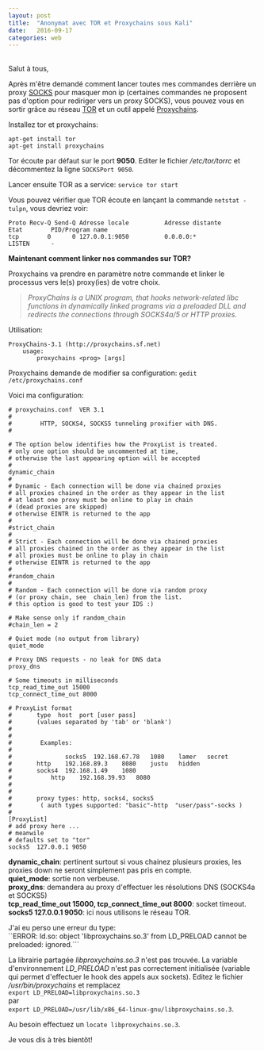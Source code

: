 ```yaml
---
layout: post
title:  "Anonymat avec TOR et Proxychains sous Kali"
date:   2016-09-17
categories: web
---
```

<br />
Salut à tous,

Après m'être demandé comment lancer toutes mes commandes derrière un proxy [SOCKS](https://fr.wikipedia.org/wiki/SOCKS) pour masquer mon ip (certaines commandes ne proposent pas d'option pour rediriger vers un proxy SOCKS), vous pouvez vous en sortir grâce au réseau [TOR](https://fr.wikipedia.org/wiki/Tor_(r%C3%A9seau)) et un outil appelé [Proxychains](https://github.com/haad/proxychains/blob/master/src/proxychains.conf).  
  
Installez tor et proxychains:  

```
apt-get install tor
apt-get install proxychains
```
  
Tor écoute par défaut sur le port **9050**. Editer le fichier */etc/tor/torrc* et décommentez la ligne ```SOCKSPort 9050```.  
  
Lancer ensuite TOR as a service:  ```service tor start```  
  
Vous pouvez vérifier que TOR écoute en lançant la commande ```netstat -tulpn```, vous devriez voir:  

```
Proto Recv-Q Send-Q Adresse locale          Adresse distante        Etat        PID/Program name
tcp        0      0 127.0.0.1:9050          0.0.0.0:*               LISTEN      -
```
  
**Maintenant comment linker nos commandes sur TOR?**  
  
Proxychains va prendre en paramètre notre commande et linker le processus vers le(s) proxy(ies) de votre choix.  
  
 > *ProxyChains is a UNIX program, that hooks network-related libc functions in dynamically linked programs via a preloaded DLL and redirects the
   connections through SOCKS4a/5 or HTTP proxies.*  
  
Utilisation:  

```
ProxyChains-3.1 (http://proxychains.sf.net)
	usage:
		proxychains <prog> [args]
```
  
Proxychains demande de modifier sa configuration: ```gedit /etc/proxychains.conf```
  
Voici ma configuration:

```
# proxychains.conf  VER 3.1
#
#        HTTP, SOCKS4, SOCKS5 tunneling proxifier with DNS.
#	

# The option below identifies how the ProxyList is treated.
# only one option should be uncommented at time,
# otherwise the last appearing option will be accepted
#
dynamic_chain
#
# Dynamic - Each connection will be done via chained proxies
# all proxies chained in the order as they appear in the list
# at least one proxy must be online to play in chain
# (dead proxies are skipped)
# otherwise EINTR is returned to the app
#
#strict_chain
#
# Strict - Each connection will be done via chained proxies
# all proxies chained in the order as they appear in the list
# all proxies must be online to play in chain
# otherwise EINTR is returned to the app
#
#random_chain
#
# Random - Each connection will be done via random proxy
# (or proxy chain, see  chain_len) from the list.
# this option is good to test your IDS :)

# Make sense only if random_chain
#chain_len = 2

# Quiet mode (no output from library)
quiet_mode

# Proxy DNS requests - no leak for DNS data
proxy_dns

# Some timeouts in milliseconds
tcp_read_time_out 15000
tcp_connect_time_out 8000

# ProxyList format
#       type  host  port [user pass]
#       (values separated by 'tab' or 'blank')
#
#
#        Examples:
#
#            	socks5	192.168.67.78	1080	lamer	secret
#		http	192.168.89.3	8080	justu	hidden
#	 	socks4	192.168.1.49	1080
#	        http	192.168.39.93	8080	
#		
#
#       proxy types: http, socks4, socks5
#        ( auth types supported: "basic"-http  "user/pass"-socks )
#
[ProxyList]
# add proxy here ...
# meanwile
# defaults set to "tor"
socks5 	127.0.0.1 9050
```
  
**dynamic_chain**: pertinent surtout si vous chainez plusieurs proxies, les proxies down ne seront simplement pas pris en compte.  
**quiet_mode**: sortie non verbeuse.  
**proxy_dns**: demandera au proxy d'effectuer les résolutions DNS (SOCKS4a et SOCKS5)  
**tcp_read_time_out 15000, tcp_connect_time_out 8000**: socket timeout.  
**socks5 127.0.0.1 9050**: ici nous utilisons le réseau TOR.  
  
J'ai eu perso une erreur du type:  
``ERROR: ld.so: object 'libproxychains.so.3' from LD_PRELOAD cannot be preloaded: ignored.```  
     
La librairie partagée *libproxychains.so.3* n'est pas trouvée. La variable d'environnement *LD_PRELOAD* n'est pas correctement initialisée (variable qui permet d'effectuer le hook des appels aux sockets).  Editez le fichier */usr/bin/proxychains* et remplacez  
```export LD_PRELOAD=libproxychains.so.3```  
par  
```export LD_PRELOAD=/usr/lib/x86_64-linux-gnu/libproxychains.so.3```.  
  
Au besoin effectuez un ```locate libproxychains.so.3```.  
  
Je vous dis à très bientôt!
